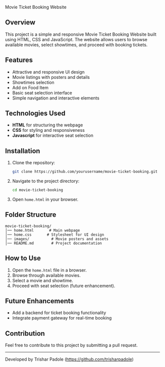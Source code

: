 Movie Ticket Booking Website

## Overview
This project is a simple and responsive Movie Ticket Booking Website built using HTML, CSS and JavaScript. The website allows users to browse available movies, select showtimes, and proceed with booking tickets.

## Features
- Attractive and responsive UI design
- Movie listings with posters and details
- Showtimes selection
- Add on Food Item
- Basic seat selection interface
- Simple navigation and interactive elements

## Technologies Used
- **HTML** for structuring the webpage
- **CSS** for styling and responsiveness
- **Javascript** for interactive seat selection

## Installation
1. Clone the repository:
   ```bash
   git clone https://github.com/yourusername/movie-ticket-booking.git
   ```
2. Navigate to the project directory:
   ```bash
   cd movie-ticket-booking
   ```
3. Open `home.html` in your browser.

## Folder Structure
```
movie-ticket-booking/
│── home.html       # Main webpage
│── home.css       # Stylesheet for UI design
│── images/          # Movie posters and assets
│── README.md        # Project documentation
```

## How to Use
1. Open the `home.html` file in a browser.
2. Browse through available movies.
3. Select a movie and showtime.
4. Proceed with seat selection (future enhancement).

## Future Enhancements
- Add a backend for ticket booking functionality
- Integrate payment gateway for real-time booking

## Contribution
Feel free to contribute to this project by submitting a pull request.

---
Developed by Trishar Padole (https://github.com/trisharpadole)

